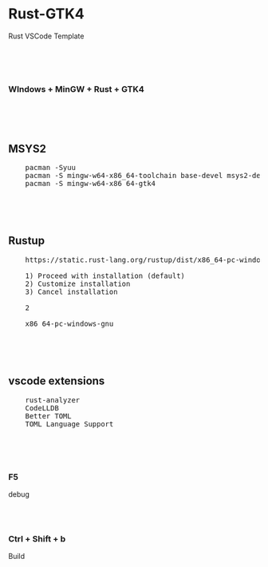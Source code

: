 # Rust-GTK4
 Rust VSCode Template

<br><br><br>

### WIndows + MinGW + Rust + GTK4

<br><br><br>

## MSYS2  
<pre>
    pacman -Syuu
    pacman -S mingw-w64-x86_64-toolchain base-devel msys2-devel
    pacman -S mingw-w64-x86_64-gtk4
</pre>

<br><br><br>

## Rustup  
<pre>
    https://static.rust-lang.org/rustup/dist/x86_64-pc-windows-msvc/rustup-init.exe

    1) Proceed with installation (default)
    2) Customize installation
    3) Cancel installation

    2

    x86_64-pc-windows-gnu
</pre>

<br><br><br>

## vscode  extensions
<pre>
    rust-analyzer
    CodeLLDB
    Better TOML
    TOML Language Support
</pre>



<br><br><br>

### F5  
debug

<br><br>

### Ctrl + Shift + b  
Build

<br>



<br><br><br><br><br><br><br><br><br>
